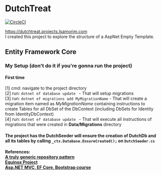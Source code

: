 # DutchTreat

[![CircleCI](https://circleci.com/gh/lsamorim/DutchTreat/tree/master.svg?style=svg)](https://circleci.com/gh/lsamorim/DutchTreat/tree/master)

https://dutchtreat.projects.lsamorim.com <br>
I created this project to explore the structure of a AspNet Empty Template.

## Entity Framework Core

### My Setup (don't do it if you're gonna run the project)

#### First time
[1] cmd: navigate to the project directory <br>
[2] run: ```dotnet ef database update ``` - That will setup migrations <br>
[3] run: ```dotnet ef migrations add MyMigrationName``` - That will create a migration item named as *MyMigrationName* containing instructions to create Tables for all DbSet of the DbContext (including DbSets for Identity from IdentityDbContext) <br>
[4] run: ```dotnet ef database update ``` - That will execute all instructions of migrations that were created in **Data/Migrations** directory

#### The project has the DutchSeeder will ensure the creation of DutchDb and all its tables by calling ```_ctx.Database.EnsureCreated();``` on ```DutchSeeder.cs```

**References:** <br>
[**A truly generic repository pattern**](https://cpratt.co/truly-generic-repository/) <br>
[**Equinox Project**](https://github.com/EduardoPires/EquinoxProject) <br>
[**Asp.NET MVC, EF Core, Bootstrap course**](https://app.pluralsight.com/library/courses/aspnetcore-mvc-efcore-bootstrap-angular-web/table-of-contents) <br>
